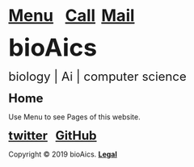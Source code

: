 <strong><font size="6"><a href="https://bioaics.github.io">Menu</a></font></strong>&nbsp;&nbsp;&nbsp;&nbsp;&nbsp;
<strong><font size="6"><a href="tel:+31685842325">Call</a></font></strong>&nbsp;&nbsp;
<strong><font size="6"><a href="mailto:bioaics.x@gmail.com">Mail</a></font></strong>

<p><strong><font size="7">bioAics</font></strong><p>
<p><font size="5">biology | Ai | computer science</font></p>
<p><strong><font size="5">Home</font></strong></P>
<p>Use Menu to see Pages of this website.</p>
<p><strong><font size="5"><a href="https://twitter.com/bioAics">twitter</a></font></strong>&nbsp;&nbsp;&nbsp;
<strong><font size="5"><a href="https://github.com/bioaics">GitHub</a></font></strong></P>
Copyright © 2019 bioAics. <strong><a href="https://bioaics.github.io">Legal</a></strong>
